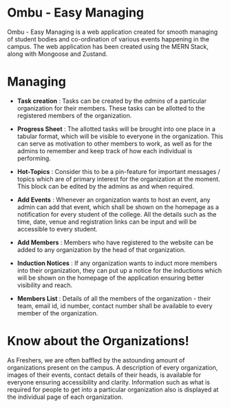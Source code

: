 ﻿# Ombu - Easy Managing
Ombu - Easy Managing is a web application created for smooth managing of student bodies and co-ordination of various events happening in the campus. 
The web application has been created using the MERN Stack, along with Mongoose and Zustand.

# Managing
- **Task creation** : Tasks can be created by the _admins_ of a particular organization for their members. These tasks can be allotted to the registered members of the organization. 

- **Progress Sheet** : The allotted tasks will be brought into one place in a tabular format, which will be visible to everyone in the organization. This can serve as motivation to other members to work, as well as for the admins to remember and keep track of how each individual is performing.
  
- **Hot-Topics** : Consider this to be a pin-feature for important messages / topics which are of primary interest for the organization at the moment. This block can be edited by the admins as and when required. 
  
- **Add Events** : Whenever an organization wants to host an event, any admin can add that event, which shall be shown on the homepage as a notification for every student of the college. All the details such as the time, date, venue and registration links can be input and will be accessible to every student. 
  
- **Add Members** : Members who have registered to the website can be added to any organization by the head of that organization.
  
- **Induction Notices** : If any organization wants to induct more members into their organization, they can put up a notice for the inductions which will be shown on the homepage of the application ensuring better visibility and reach.
  
- **Members List** : Details of all the members of the organization - their team, email id, id number, contact number shall be available to every member of the organization.

# Know about the Organizations!

As Freshers, we are often baffled by the astounding amount of organizations present on the campus. A description of every organization, images of their events, contact details of their heads, is available for everyone ensuring accessibility and clarity. Information such as what is required for people to get into a particular organization also is displayed at the individual page of each organization.
